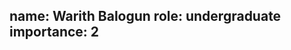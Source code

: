 name: Warith Balogun
role: undergraduate
importance: 2
---


<!-- img: /img/
github: warithb
website: N/A
